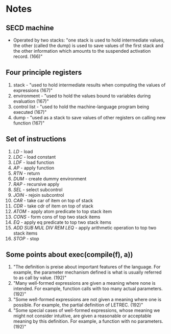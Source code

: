 # Notes

##  SECD machine

* Operated by two stacks: "one stack is used to hold intermediate values, the other (called the dump) is used to save values of the first stack and the other information which amounts to the suspended activation record. (166)"

## Four principle registers

1. stack - "used to hold intermediate results when computing the values of expressions (167)"
2. environment - "used to hold the values bound to variables during evaluation (167)"
3. control list - "used to hold the machine-language program being executed (167)"
4. dump - "used as a stack to save values of other registers on calling new function (167)"

## Set of instructions

1. *LD* - load
2. *LDC* - load constant
3. *LDF* - load function
4. *AP* - apply function
5. *RTN* - return
6. *DUM* - create dummy environment
7. *RAP* - recursive apply
8. *SEL* - select subcontrol
9. *JOIN* - rejoin subcontrol
10. *CAR* - take car of item on top of stack
11. *CDR* - take cdr of item on top of stack
12. *ATOM* - apply atom predicate to top stack item
13. *CONS* - form cons of top two stack items
14. *EQ* - apply eq predicate to top two stack items
15. *ADD* *SUB* *MUL* *DIV* *REM* *LEQ* - apply arithmetic operation to top two stack items
16. *STOP* - stop

## Some points about exec(compile(f), a))

1. "The definition is preise about important features of the language. For example, the parameter mechanism defined is what is usually referred to as call by value. (192)"
2. "Many well-formed expressions are given a meaning where none is intended. For example, function calls with too many actual parameters. (192)"
3. "Some well-formed expressions are not given a meaning where one is possible. For example, the partial definition of LETREC. (192)"
4. "Some special cases of well-formed expressions, whose meaning we might not consider intuitive, are given a reasonable or acceptable meaning by this definition. For example, a function with no parameters. (192)"
